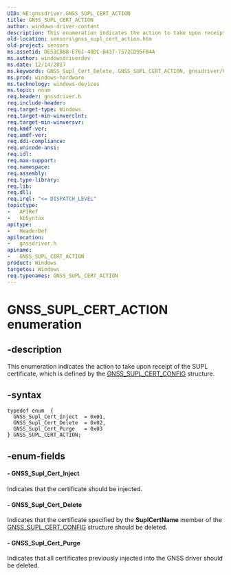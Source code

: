 ```yaml
---
UID: NE:gnssdriver.GNSS_SUPL_CERT_ACTION
title: GNSS_SUPL_CERT_ACTION
author: windows-driver-content
description: This enumeration indicates the action to take upon receipt of the SUPL certificate, which is defined by the GNSS_SUPL_CERT_CONFIG structure.
old-location: sensors\gnss_supl_cert_action.htm
old-project: sensors
ms.assetid: DE51CB88-E761-40DC-B437-7572CD95FB4A
ms.author: windowsdriverdev
ms.date: 12/14/2017
ms.keywords: GNSS_Supl_Cert_Delete, GNSS_SUPL_CERT_ACTION, gnssdriver/GNSS_Supl_Cert_Inject, gnssdriver/GNSS_Supl_Cert_Delete, sensors.gnss_supl_cert_action, GNSS_Supl_Cert_Purge, GNSS_Supl_Cert_Inject, gnssdriver/GNSS_Supl_Cert_Purge, GNSS_SUPL_CERT_ACTION enumeration [Sensor Devices], gnssdriver/GNSS_SUPL_CERT_ACTION
ms.prod: windows-hardware
ms.technology: windows-devices
ms.topic: enum
req.header: gnssdriver.h
req.include-header: 
req.target-type: Windows
req.target-min-winverclnt: 
req.target-min-winversvr: 
req.kmdf-ver: 
req.umdf-ver: 
req.ddi-compliance: 
req.unicode-ansi: 
req.idl: 
req.max-support: 
req.namespace: 
req.assembly: 
req.type-library: 
req.lib: 
req.dll: 
req.irql: "<= DISPATCH_LEVEL"
topictype:
-	APIRef
-	kbSyntax
apitype:
-	HeaderDef
apilocation:
-	gnssdriver.h
apiname:
-	GNSS_SUPL_CERT_ACTION
product: Windows
targetos: Windows
req.typenames: GNSS_SUPL_CERT_ACTION
---
```


# GNSS_SUPL_CERT_ACTION enumeration


## -description


This enumeration indicates the action to take upon receipt of the SUPL certificate, which is defined by the <a href="..\gnssdriver\ns-gnssdriver-gnss_supl_cert_config.md">GNSS_SUPL_CERT_CONFIG</a> structure.


## -syntax


````
typedef enum  { 
  GNSS_Supl_Cert_Inject  = 0x01,
  GNSS_Supl_Cert_Delete  = 0x02,
  GNSS_Supl_Cert_Purge   = 0x03
} GNSS_SUPL_CERT_ACTION;
````


## -enum-fields




#### - GNSS_Supl_Cert_Inject

Indicates that the certificate should be injected.


#### - GNSS_Supl_Cert_Delete

Indicates that the certificate specified by the <b>SuplCertName</b> member of the <a href="..\gnssdriver\ns-gnssdriver-gnss_supl_cert_config.md">GNSS_SUPL_CERT_CONFIG</a> structure should be deleted.


#### - GNSS_Supl_Cert_Purge

Indicates that all certificates previously injected into the GNSS driver should be deleted.

